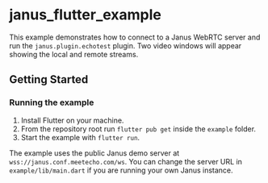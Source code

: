 # janus_flutter_example

This example demonstrates how to connect to a Janus WebRTC server and run the
`janus.plugin.echotest` plugin. Two video windows will appear showing the local
and remote streams.

## Getting Started

### Running the example

1. Install Flutter on your machine.
2. From the repository root run `flutter pub get` inside the `example` folder.
3. Start the example with `flutter run`.

The example uses the public Janus demo server at
`wss://janus.conf.meetecho.com/ws`. You can change the server URL in
`example/lib/main.dart` if you are running your own Janus instance.
